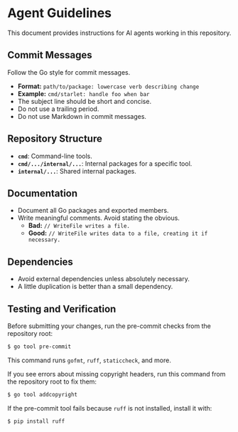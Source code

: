 # Agent Guidelines

This document provides instructions for AI agents working in this repository.

## Commit Messages

Follow the Go style for commit messages.

- **Format:** `path/to/package: lowercase verb describing change`
- **Example:** `cmd/starlet: handle foo when bar`
- The subject line should be short and concise.
- Do not use a trailing period.
- Do not use Markdown in commit messages.

## Repository Structure

- **`cmd`**: Command-line tools.
- **`cmd/.../internal/...`**: Internal packages for a specific tool.
- **`internal/...`**: Shared internal packages.

## Documentation

- Document all Go packages and exported members.
- Write meaningful comments. Avoid stating the obvious.
  - **Bad:** `// WriteFile writes a file.`
  - **Good:** `// WriteFile writes data to a file, creating it if necessary.`

## Dependencies

- Avoid external dependencies unless absolutely necessary.
- A little duplication is better than a small dependency.

## Testing and Verification

Before submitting your changes, run the pre-commit checks from the repository
root:

```sh
$ go tool pre-commit
```

This command runs `gofmt`, `ruff`, `staticcheck`, and more.

If you see errors about missing copyright headers, run this command from the
repository root to fix them:

```sh
$ go tool addcopyright
```

If the pre-commit tool fails because `ruff` is not installed, install it with:

```sh
$ pip install ruff
```
